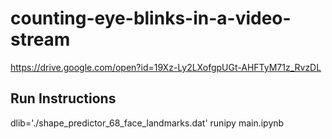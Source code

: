# counting-eye-blinks-in-a-video-stream

https://drive.google.com/open?id=19Xz-Ly2LXofgpUGt-AHFTyM71z_RvzDL


## Run Instructions
dlib='./shape_predictor_68_face_landmarks.dat' runipy main.ipynb


